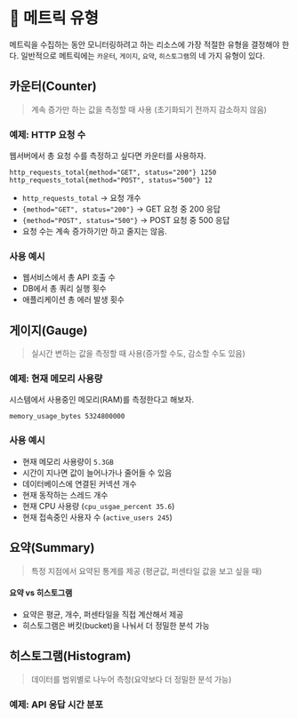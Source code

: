 <!-- Date: 2025-02-16 -->
<!-- Update Date: 2025-02-16 -->
<!-- File ID: cad3af4d-fad9-4d03-8a8c-5f1474a45006 -->
<!-- Author: Seoyeon Jang -->

# 📌 메트릭 유형

메트릭을 수집하는 동안 모니터링하려고 하는 리소스에 가장 적절한 유형을 결정해야 한다. 일반적으로 메트릭에는 `카운터`, `게이지`, `요약`, `히스토그램`의 네 가지 유형이 있다.

## 카운터(Counter)

> 계속 증가만 하는 값을 측정할 때 사용 (초기화되기 전까지 감소하지 않음)

### 예제: HTTP 요청 수

웹서버에서 총 요청 수를 측정하고 싶다면 카운터를 사용하자.

```text
http_requests_total{method="GET", status="200"} 1250
http_requests_total{method="POST", status="500"} 12
```

- `http_requests_total` -> 요청 개수
- `{method="GET", status="200"}` -> GET 요청 중 200 응답
- `{method="POST", status="500"}` -> POST 요청 중 500 응답
- 요청 수는 계속 증가하기만 하고 줄지는 않음.

### 사용 예시

- 웹서비스에서 총 API 호출 수
- DB에서 총 쿼리 실행 횟수
- 애플리케이션 총 에러 발생 횟수

## 게이지(Gauge)

>실시간 변하는 값을 측정할 때 사용(증가할 수도, 감소할 수도 있음)

### 예제: 현재 메모리 사용량
시스템에서 사용중인 메모리(RAM)를 측정한다고 해보자.

```text
memory_usage_bytes 5324800000
```

### 사용 예시
- 현재 메모리 사용량이 `5.3GB`
- 시간이 지나면 값이 늘어나가나 줄어들 수 있음
- 데이터베이스에 연결된 커넥션 개수
- 현재 동작하는 스레드 개수
- 현재 CPU 사용량 (`cpu_usgae_percent 35.6`)
- 현재 접속중인 사용자 수 (`active_users 245`)

## 요약(Summary)

> 특정 지점에서 요약된 통계를 제공 (평균값, 퍼센타일 값을 보고 싶을 때)

#### 요약 vs 히스토그램
- 요약은 평균, 개수, 퍼센타일을 직접 계산해서 제공
- 히스토그램은 버킷(bucket)을 나눠서 더 정밀한 분석 가능

## 히스토그램(Histogram)
>데이터를 범위별로 나누어 측청(요약보다 더 정밀한 분석 가능)

### 예제: API 응답 시간 분포










